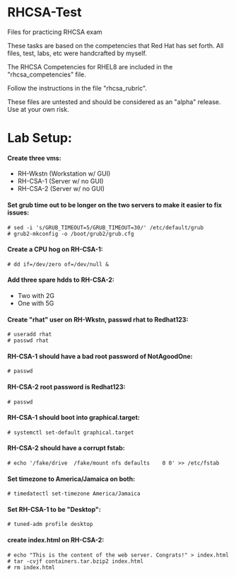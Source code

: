 # RHCSA-Test
Files for practicing RHCSA exam

These tasks are based on the competencies that Red Hat has set forth.
All files, test, labs, etc were handcrafted by myself.

The RHCSA Competencies for RHEL8 are included in the "rhcsa_competencies" file.

Follow the instructions in the file "rhcsa_rubric".


These files are untested and should be considered as an "alpha" release. Use at your own risk.

# Lab Setup:

#### Create three vms:

  - RH-Wkstn (Workstation w/ GUI)
  - RH-CSA-1 (Server w/ no GUI)
  - RH-CSA-2 (Server w/ no GUI)

#### Set grub time out to be longer on the two servers to make it easier to fix issues:
```
# sed -i 's/GRUB_TIMEOUT=5/GRUB_TIMEOUT=30/' /etc/default/grub
# grub2-mkconfig -o /boot/grub2/grub.cfg
```

#### Create a CPU hog on RH-CSA-1:
```
# dd if=/dev/zero of=/dev/null &
```

#### Add three spare hdds to RH-CSA-2:
  - Two with 2G
  - One with 5G

#### Create "rhat" user on RH-Wkstn, passwd rhat to Redhat123:
```
# useradd rhat
# passwd rhat
```
#### RH-CSA-1 should have a bad root password of NotAgoodOne:
```
# passwd
```
#### RH-CSA-2 root password is Redhat123:
```
# passwd
```
#### RH-CSA-1 should boot into graphical.target:
```
# systemctl set-default graphical.target
```

#### RH-CSA-2 should have a corrupt fstab:
```
# echo '/fake/drive  /fake/mount nfs defaults    0 0' >> /etc/fstab
```

#### Set timezone to America/Jamaica on both:
```
# timedatectl set-timezone America/Jamaica
```

#### Set RH-CSA-1 to be "Desktop":
```
# tuned-adm profile desktop
```

#### create index.html on RH-CSA-2:
``` 
# echo "This is the content of the web server. Congrats!" > index.html
# tar -cvjf containers.tar.bzip2 index.html
# rm index.html
```
